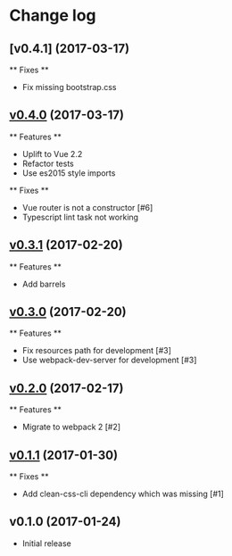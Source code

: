 # Change log

## [v0.4.1] (2017-03-17)

** Fixes **

* Fix missing bootstrap.css

## [v0.4.0] (2017-03-17)

** Features **

* Uplift to Vue 2.2
* Refactor tests
* Use es2015 style imports

** Fixes **

* Vue router is not a constructor [#6]
* Typescript lint task not working

## [v0.3.1] (2017-02-20)

** Features **

* Add barrels

## [v0.3.0] (2017-02-20)

** Features **

* Fix resources path for development [#3]
* Use webpack-dev-server for development [#3]


## [v0.2.0] (2017-02-17)

** Features **

*  Migrate to webpack 2 [#2]


## [v0.1.1] (2017-01-30)

** Fixes **

*  Add clean-css-cli dependency which was missing [#1]


## v0.1.0 (2017-01-24)

*  Initial release

[v0.4.0]: https://github.com/ducksoupdev/vue-webpack-typescript/compare/v0.3.1...v0.4.0
[v0.3.1]: https://github.com/ducksoupdev/vue-webpack-typescript/compare/v0.2.0...v0.3.1
[v0.3.0]: https://github.com/ducksoupdev/vue-webpack-typescript/compare/v0.2.0...v0.3.0
[v0.2.0]: https://github.com/ducksoupdev/vue-webpack-typescript/compare/v0.1.1...v0.2.0
[v0.1.1]: https://github.com/ducksoupdev/vue-webpack-typescript/compare/v0.1.0...v0.1.1
